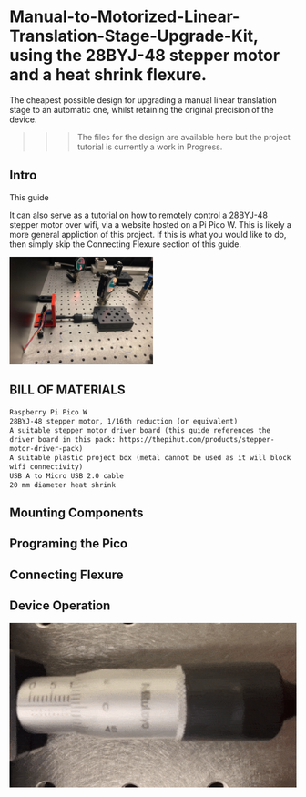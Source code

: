 # Manual-to-Motorized-Linear-Translation-Stage-Upgrade-Kit, using the 28BYJ-48 stepper motor and a heat shrink flexure.
The cheapest possible design for upgrading a manual linear translation stage to an automatic one, whilst retaining the original precision of the device. 

>>>The files for the design are available here but the project tutorial is currently a work in Progress.

## Intro

This guide 

It can also serve as a tutorial on how to remotely control a 28BYJ-48 stepper motor over wifi, via a website hosted on a Pi Pico W. This is likely a more general appliction of this project. If this is what you would like to do, then simply skip the Connecting Flexure section of this guide.

<img src="Media/1.jpg" width=50% height=50% alt = "the Final Product" title="The Final Product">

## BILL OF MATERIALS
  ```
  Raspberry Pi Pico W
  28BYJ-48 stepper motor, 1/16th reduction (or equivalent)
  A suitable stepper motor driver board (this guide references the driver board in this pack: https://thepihut.com/products/stepper-motor-driver-pack)
  A suitable plastic project box (metal cannot be used as it will block wifi connectivity)
  USB A to Micro USB 2.0 cable
  20 mm diameter heat shrink
  ```
  
## Mounting Components
  
## Programing the Pico

## Connecting Flexure

## Device Operation

![Alt text]( Media/3.gif)
